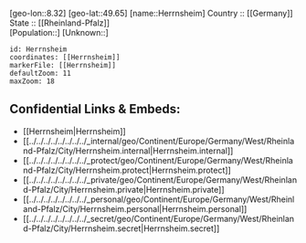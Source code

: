 ﻿---
location: [49.65,8.32] 
mapzoom: [7,12] 
mapmarker: city 
type: City
tags:
- geo/City


SpocWebEntityId: 30914
isDeleted: false
confidential: public

---
[geo-lon::8.32] 
[geo-lat::49.65] 
[name::Herrnsheim] 
Country :: [[Germany]]  
State :: [[Rheinland-Pfalz]]  
[Population::] 
[Unknown::] 


```leaflet
id: Herrnsheim
coordinates: [[Herrnsheim]] 
markerFile: [[Herrnsheim]] 
defaultZoom: 11 
maxZoom: 18
```


## Confidential Links & Embeds: 
- [[Herrnsheim|Herrnsheim]]  
- [[../../../../../../../../_internal/geo/Continent/Europe/Germany/West/Rheinland-Pfalz/City/Herrnsheim.internal|Herrnsheim.internal]] 
- [[../../../../../../../../_protect/geo/Continent/Europe/Germany/West/Rheinland-Pfalz/City/Herrnsheim.protect|Herrnsheim.protect]] 
- [[../../../../../../../../_private/geo/Continent/Europe/Germany/West/Rheinland-Pfalz/City/Herrnsheim.private|Herrnsheim.private]] 
- [[../../../../../../../../_personal/geo/Continent/Europe/Germany/West/Rheinland-Pfalz/City/Herrnsheim.personal|Herrnsheim.personal]] 
- [[../../../../../../../../_secret/geo/Continent/Europe/Germany/West/Rheinland-Pfalz/City/Herrnsheim.secret|Herrnsheim.secret]] 
